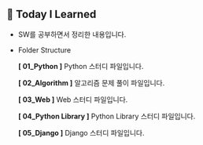 ## 👀 Today I Learned

- SW를 공부하면서 정리한 내용입니다.



- Folder Structure

  **[ 01_Python ]** Python 스터디 파일입니다.

  **[ 02_Algorithm ]** 알고리즘 문제 풀이 파일입니다.

  **[ 03_Web ]** Web 스터디 파일입니다.
  
  **[ 04_Python Library ]** Python Library 스터디 파일입니다.
  
  **[ 05_Django ]** Django 스터디 파일입니다.

